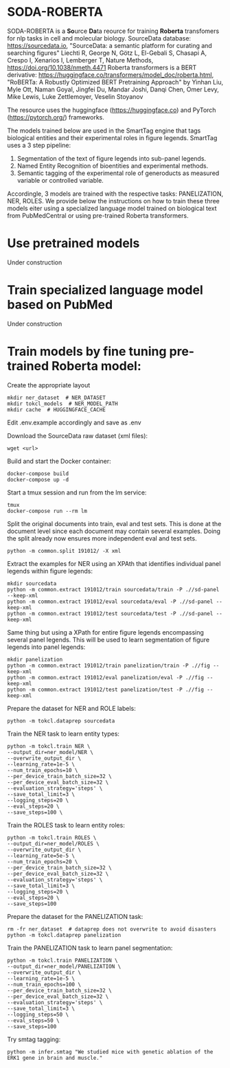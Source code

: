 
SODA-ROBERTA
============

SODA-ROBERTA is a **So**urce **Da**ta reource for training __Roberta__ transfomers for nlp tasks in cell and molecular biology.
SourceData database: https://sourcedata.io, "SourceData: a semantic platform for curating and searching figures"
Liechti R, George N, Götz L, El-Gebali S, Chasapi A, Crespo I, Xenarios I, Lemberger T, Nature Methods, https://doi.org/10.1038/nmeth.4471
Roberta transformers is a BERT derivative: https://huggingface.co/transformers/model_doc/roberta.html, "RoBERTa: A Robustly Optimized BERT Pretraining Approach" by Yinhan Liu, Myle Ott, Naman Goyal, Jingfei Du, Mandar Joshi, Danqi Chen, Omer Levy, Mike Lewis, Luke Zettlemoyer, Veselin Stoyanov

The resource uses the huggingface (https://huggingface.co) and PyTorch (https://pytorch.org/) frameworks.

The models trained below are used in the SmartTag engine that tags biological entities and their experimental roles in figure legends. SmartTag uses a 3 step pipeline: 

1. Segmentation of the text of figure legends into sub-panel legends.
2. Named Entity Recognition of bioentities and experimental methods.
3. Semantic tagging of the experimental role of generoducts as measured variable or controlled variable.

Accordingle, 3 models are trained with the respective tasks: PANELIZATION, NER, ROLES. We provide below the instructions on how to train these three models eiter using a specialized language model trained on biological text from PubMedCentral or using pre-trained Roberta transformers.

# Use pretrained models

Under construction

# Train specialized language model based on PubMed

Under construction

# Train models by fine tuning pre-trained Roberta model:

Create the appropriate layout

```
mkdir ner_dataset  # NER_DATASET
mkdir tokcl_models  # NER_MODEL_PATH
mkdir cache  # HUGGINGFACE_CACHE
```

Edit .env.example accordingly and save as .env

Download the SourceData raw dataset (xml files):

```
wget <url>
```

Build and start the Docker container:

```
docker-compose build
docker-compose up -d
```
Start a tmux session and run  from the lm service:

```
tmux
docker-compose run --rm lm 
```

Split the original documents into train, eval and test sets. This is done at the document level since each document may contain several examples. Doing the split already now ensures more independent eval and test sets.

```
python -m common.split 191012/ -X xml
```

Extract the examples for NER using an XPAth that identifies individual panel legends within figure legends:

```
mkdir sourcedata
python -m common.extract 191012/train sourcedata/train -P .//sd-panel --keep-xml
python -m common.extract 191012/eval sourcedata/eval -P .//sd-panel --keep-xml
python -m common.extract 191012/test sourcedata/test -P .//sd-panel --keep-xml
```

Same thing but using a XPath for entire figure legends encompassing several panel legends. This will be used to learn segmentation of figure legends into panel legends:

```
mkdir panelization
python -m common.extract 191012/train panelization/train -P .//fig --keep-xml
python -m common.extract 191012/eval panelization/eval -P .//fig --keep-xml
python -m common.extract 191012/test panelization/test -P .//fig --keep-xml
```

Prepare the dataset for NER and ROLE labels:

```
python -m tokcl.dataprep sourcedata
```

Train the NER task to learn entity types:

```
python -m tokcl.train NER \
--output_dir=ner_model/NER \
--overwrite_output_dir \
--learning_rate=1e-5 \
--num_train_epochs=10 \
--per_device_train_batch_size=32 \
--per_device_eval_batch_size=32 \
--evaluation_strategy='steps' \
--save_total_limit=3 \
--logging_steps=20 \
--eval_steps=20 \
--save_steps=100 \
```


Train the ROLES task to learn entity roles:

```
python -m tokcl.train ROLES \
--output_dir=ner_model/ROLES \
--overwrite_output_dir \
--learning_rate=5e-5 \
--num_train_epochs=20 \
--per_device_train_batch_size=32 \
--per_device_eval_batch_size=32 \
--evaluation_strategy='steps' \
--save_total_limit=3 \
--logging_steps=20 \
--eval_steps=20 \
--save_steps=100
```

Prepare the dataset for the PANELIZATION task:

```
rm -fr ner_dataset  # dataprep does not overwrite to avoid disasters
python -m tokcl.dataprep panelization
```

Train the PANELIZATION task to learn panel segmentation:

```
python -m tokcl.train PANELIZATION \
--output_dir=ner_model/PANELIZATION \
--overwrite_output_dir \
--learning_rate=1e-5 \
--num_train_epochs=100 \
--per_device_train_batch_size=32 \
--per_device_eval_batch_size=32 \
--evaluation_strategy='steps' \
--save_total_limit=3 \
--logging_steps=50 \
--eval_steps=50 \
--save_steps=100
```

Try smtag tagging:

```
python -m infer.smtag "We studied mice with genetic ablation of the ERK1 gene in brain and muscle."
```



